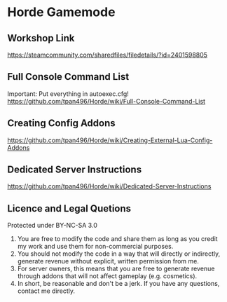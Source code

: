 # Horde Gamemode
## Workshop Link
https://steamcommunity.com/sharedfiles/filedetails/?id=2401598805
## Full Console Command List
Important: Put everything in autoexec.cfg!<br/>
https://github.com/tpan496/Horde/wiki/Full-Console-Command-List

## Creating Config Addons
https://github.com/tpan496/Horde/wiki/Creating-External-Lua-Config-Addons

## Dedicated Server Instructions
https://github.com/tpan496/Horde/wiki/Dedicated-Server-Instructions

## Licence and Legal Quetions
Protected under BY-NC-SA 3.0
1. You are free to modify the code and share them as long as you credit my work and use them for non-commercial purposes.
2. You should not modify the code in a way that will directly or indirectly, generate revenue without explicit, written permission from me.
3. For server owners, this means that you are free to generate revenue through addons that will not affect gameplay (e.g. cosmetics).
4. In short, be reasonable and don't be a jerk. If you have any questions, contact me directly.
